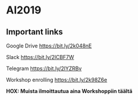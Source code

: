 # AI2019

## Important links
Google Drive <https://bit.ly/2k048nE>

Slack <https://bit.ly/2lCBF7W>

Telegram <https://bit.ly/2lYZRBv>

Workshop enrolling <https://bit.ly/2k98Z6e>

**HOX: Muista ilmoittautua aina Workshoppiin täältä**
